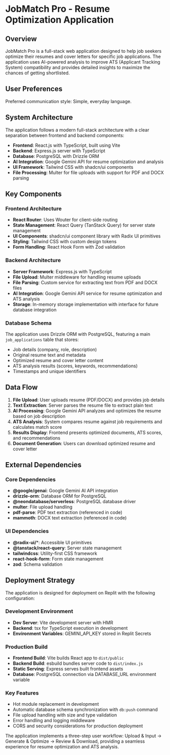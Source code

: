 # JobMatch Pro - Resume Optimization Application

## Overview

JobMatch Pro is a full-stack web application designed to help job seekers optimize their resumes and cover letters for specific job applications. The application uses AI-powered analysis to improve ATS (Applicant Tracking System) compatibility and provides detailed insights to maximize the chances of getting shortlisted.

## User Preferences

Preferred communication style: Simple, everyday language.

## System Architecture

The application follows a modern full-stack architecture with a clear separation between frontend and backend components:

- **Frontend**: React.js with TypeScript, built using Vite
- **Backend**: Express.js server with TypeScript
- **Database**: PostgreSQL with Drizzle ORM
- **AI Integration**: Google Gemini API for resume optimization and analysis
- **UI Framework**: Tailwind CSS with shadcn/ui components
- **File Processing**: Multer for file uploads with support for PDF and DOCX parsing

## Key Components

### Frontend Architecture
- **React Router**: Uses Wouter for client-side routing
- **State Management**: React Query (TanStack Query) for server state management
- **UI Components**: shadcn/ui component library with Radix UI primitives
- **Styling**: Tailwind CSS with custom design tokens
- **Form Handling**: React Hook Form with Zod validation

### Backend Architecture
- **Server Framework**: Express.js with TypeScript
- **File Upload**: Multer middleware for handling resume uploads
- **File Parsing**: Custom service for extracting text from PDF and DOCX files
- **AI Integration**: Google Gemini API service for resume optimization and ATS analysis
- **Storage**: In-memory storage implementation with interface for future database integration

### Database Schema
The application uses Drizzle ORM with PostgreSQL, featuring a main `job_applications` table that stores:
- Job details (company, role, description)
- Original resume text and metadata
- Optimized resume and cover letter content
- ATS analysis results (scores, keywords, recommendations)
- Timestamps and unique identifiers

## Data Flow

1. **File Upload**: User uploads resume (PDF/DOCX) and provides job details
2. **Text Extraction**: Server parses the resume file to extract plain text
3. **AI Processing**: Google Gemini API analyzes and optimizes the resume based on job description
4. **ATS Analysis**: System compares resume against job requirements and calculates match score
5. **Results Display**: Frontend presents optimized documents, ATS scores, and recommendations
6. **Document Generation**: Users can download optimized resume and cover letter

## External Dependencies

### Core Dependencies
- **@google/genai**: Google Gemini AI API integration
- **drizzle-orm**: Database ORM for PostgreSQL
- **@neondatabase/serverless**: PostgreSQL database driver
- **multer**: File upload handling
- **pdf-parse**: PDF text extraction (referenced in code)
- **mammoth**: DOCX text extraction (referenced in code)

### UI Dependencies
- **@radix-ui/***: Accessible UI primitives
- **@tanstack/react-query**: Server state management
- **tailwindcss**: Utility-first CSS framework
- **react-hook-form**: Form state management
- **zod**: Schema validation

## Deployment Strategy

The application is designed for deployment on Replit with the following configuration:

### Development Environment
- **Dev Server**: Vite development server with HMR
- **Backend**: tsx for TypeScript execution in development
- **Environment Variables**: GEMINI_API_KEY stored in Replit Secrets

### Production Build
- **Frontend Build**: Vite builds React app to `dist/public`
- **Backend Build**: esbuild bundles server code to `dist/index.js`
- **Static Serving**: Express serves built frontend assets
- **Database**: PostgreSQL connection via DATABASE_URL environment variable

### Key Features
- Hot module replacement in development
- Automatic database schema synchronization with `db:push` command
- File upload handling with size and type validation
- Error handling and logging middleware
- CORS and security considerations for production deployment

The application implements a three-step user workflow: Upload & Input → Generate & Optimize → Review & Download, providing a seamless experience for resume optimization and ATS analysis.